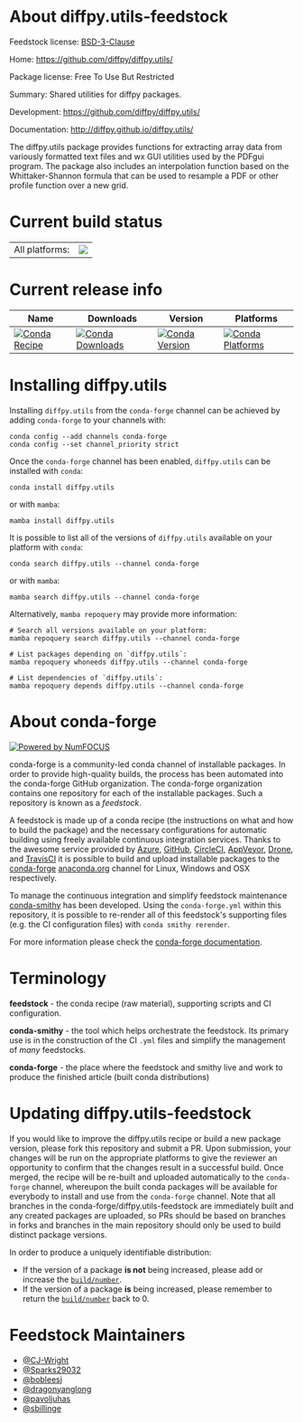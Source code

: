 About diffpy.utils-feedstock
============================

Feedstock license: [BSD-3-Clause](https://github.com/conda-forge/diffpy.utils-feedstock/blob/main/LICENSE.txt)

Home: https://github.com/diffpy/diffpy.utils/

Package license: Free To Use But Restricted

Summary: Shared utilities for diffpy packages.

Development: https://github.com/diffpy/diffpy.utils/

Documentation: http://diffpy.github.io/diffpy.utils/

The diffpy.utils package provides functions for extracting array data from variously formatted text files and wx GUI utilities used by the PDFgui program. The package also includes an interpolation function based on the Whittaker-Shannon formula that can be used to resample a PDF or other profile function over a new grid.


Current build status
====================


<table><tr><td>All platforms:</td>
    <td>
      <a href="https://dev.azure.com/conda-forge/feedstock-builds/_build/latest?definitionId=232&branchName=main">
        <img src="https://dev.azure.com/conda-forge/feedstock-builds/_apis/build/status/diffpy.utils-feedstock?branchName=main">
      </a>
    </td>
  </tr>
</table>

Current release info
====================

| Name | Downloads | Version | Platforms |
| --- | --- | --- | --- |
| [![Conda Recipe](https://img.shields.io/badge/recipe-diffpy.utils-green.svg)](https://anaconda.org/conda-forge/diffpy.utils) | [![Conda Downloads](https://img.shields.io/conda/dn/conda-forge/diffpy.utils.svg)](https://anaconda.org/conda-forge/diffpy.utils) | [![Conda Version](https://img.shields.io/conda/vn/conda-forge/diffpy.utils.svg)](https://anaconda.org/conda-forge/diffpy.utils) | [![Conda Platforms](https://img.shields.io/conda/pn/conda-forge/diffpy.utils.svg)](https://anaconda.org/conda-forge/diffpy.utils) |

Installing diffpy.utils
=======================

Installing `diffpy.utils` from the `conda-forge` channel can be achieved by adding `conda-forge` to your channels with:

```
conda config --add channels conda-forge
conda config --set channel_priority strict
```

Once the `conda-forge` channel has been enabled, `diffpy.utils` can be installed with `conda`:

```
conda install diffpy.utils
```

or with `mamba`:

```
mamba install diffpy.utils
```

It is possible to list all of the versions of `diffpy.utils` available on your platform with `conda`:

```
conda search diffpy.utils --channel conda-forge
```

or with `mamba`:

```
mamba search diffpy.utils --channel conda-forge
```

Alternatively, `mamba repoquery` may provide more information:

```
# Search all versions available on your platform:
mamba repoquery search diffpy.utils --channel conda-forge

# List packages depending on `diffpy.utils`:
mamba repoquery whoneeds diffpy.utils --channel conda-forge

# List dependencies of `diffpy.utils`:
mamba repoquery depends diffpy.utils --channel conda-forge
```


About conda-forge
=================

[![Powered by
NumFOCUS](https://img.shields.io/badge/powered%20by-NumFOCUS-orange.svg?style=flat&colorA=E1523D&colorB=007D8A)](https://numfocus.org)

conda-forge is a community-led conda channel of installable packages.
In order to provide high-quality builds, the process has been automated into the
conda-forge GitHub organization. The conda-forge organization contains one repository
for each of the installable packages. Such a repository is known as a *feedstock*.

A feedstock is made up of a conda recipe (the instructions on what and how to build
the package) and the necessary configurations for automatic building using freely
available continuous integration services. Thanks to the awesome service provided by
[Azure](https://azure.microsoft.com/en-us/services/devops/), [GitHub](https://github.com/),
[CircleCI](https://circleci.com/), [AppVeyor](https://www.appveyor.com/),
[Drone](https://cloud.drone.io/welcome), and [TravisCI](https://travis-ci.com/)
it is possible to build and upload installable packages to the
[conda-forge](https://anaconda.org/conda-forge) [anaconda.org](https://anaconda.org/)
channel for Linux, Windows and OSX respectively.

To manage the continuous integration and simplify feedstock maintenance
[conda-smithy](https://github.com/conda-forge/conda-smithy) has been developed.
Using the ``conda-forge.yml`` within this repository, it is possible to re-render all of
this feedstock's supporting files (e.g. the CI configuration files) with ``conda smithy rerender``.

For more information please check the [conda-forge documentation](https://conda-forge.org/docs/).

Terminology
===========

**feedstock** - the conda recipe (raw material), supporting scripts and CI configuration.

**conda-smithy** - the tool which helps orchestrate the feedstock.
                   Its primary use is in the construction of the CI ``.yml`` files
                   and simplify the management of *many* feedstocks.

**conda-forge** - the place where the feedstock and smithy live and work to
                  produce the finished article (built conda distributions)


Updating diffpy.utils-feedstock
===============================

If you would like to improve the diffpy.utils recipe or build a new
package version, please fork this repository and submit a PR. Upon submission,
your changes will be run on the appropriate platforms to give the reviewer an
opportunity to confirm that the changes result in a successful build. Once
merged, the recipe will be re-built and uploaded automatically to the
`conda-forge` channel, whereupon the built conda packages will be available for
everybody to install and use from the `conda-forge` channel.
Note that all branches in the conda-forge/diffpy.utils-feedstock are
immediately built and any created packages are uploaded, so PRs should be based
on branches in forks and branches in the main repository should only be used to
build distinct package versions.

In order to produce a uniquely identifiable distribution:
 * If the version of a package **is not** being increased, please add or increase
   the [``build/number``](https://docs.conda.io/projects/conda-build/en/latest/resources/define-metadata.html#build-number-and-string).
 * If the version of a package **is** being increased, please remember to return
   the [``build/number``](https://docs.conda.io/projects/conda-build/en/latest/resources/define-metadata.html#build-number-and-string)
   back to 0.

Feedstock Maintainers
=====================

* [@CJ-Wright](https://github.com/CJ-Wright/)
* [@Sparks29032](https://github.com/Sparks29032/)
* [@bobleesj](https://github.com/bobleesj/)
* [@dragonyanglong](https://github.com/dragonyanglong/)
* [@pavoljuhas](https://github.com/pavoljuhas/)
* [@sbillinge](https://github.com/sbillinge/)

